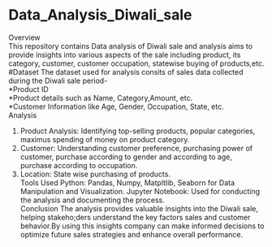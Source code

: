 # Data_Analysis_Diwali_sale
Overview<br>
This repository contains Data analysis of Diwali sale and analysis aims to provide insights into various aspects of the sale including product, its category, customer, customer occupation, statewise buying of products,etc.<br>
#Dataset
The dataset used for analysis consits of sales data collected during the Diwali sale period-<br>
*Product ID<br>
*Product details such as Name, Category,Amount, etc.<br>
*Customer Information like Age, Gender, Occupation, State, etc.<br>
Analysis
1. Product Analysis: Identifying top-selling products, popular categories, maximus spending of money on product category.
2. Customer: Understanding customer preference, purchasing power of customer, purchase according to gender and according to age, purchase according to occupation.
3. Location: State wise purchasing of products.
   <br>
Tools Used
Python: Pandas, Numpy, Matpltlib, Seaborn for Data Manipulation and Visualization.
Jupyter Notebook: Used for conducting the analysis and documenting the process.<br>
Conclusion
The analysis provides valuable insights into the Diwali sale, helping stakeho;ders understand the key factors sales and customer behavior.By using this insights company can make informed decisions to optimize future sales strategies and enhance overall performance.
